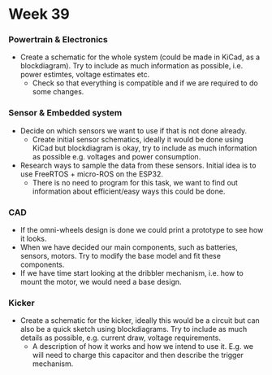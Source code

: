 # Week 39

### Powertrain & Electronics

- Create a schematic for the whole system (could be made in KiCad, as a blockdiagram). Try to include as much information as possible, i.e. power estimtes, voltage estimates etc.
    - Check so that everything is compatible and if we are required to do some changes.

### Sensor & Embedded system

- Decide on which sensors we want to use if that is not done already.
    - Create initial sensor schematics, ideally it would be done using KiCad but blockdiagram is okay, try to include as much information as possible e.g. voltages and power consumption.
- Research ways to sample the data from these sensors. Initial idea is to use FreeRTOS + micro-ROS on the ESP32.
    - There is no need to program for this task, we want to find out information about efficient/easy ways this could be done.

### CAD

- If the omni-wheels design is done we could print a prototype to see how it looks.
- When we have decided our main components, such as batteries, sensors, motors. Try to modify the base model and fit these components.
- If we have time start looking at the dribbler mechanism, i.e. how to mount the motor, we would need a base design.

### Kicker

- Create a schematic for the kicker, ideally this would be a circuit but can also be a quick sketch using blockdiagrams. Try to include as much details as possible, e.g. current draw, voltage requirements. 
    - A description of how it works and how we intend to use it. E.g. we will need to charge this capacitor and then describe the trigger mechanism.

